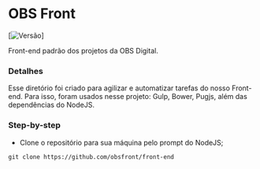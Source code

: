 # OBS Front

[![Versão](http://obsdigital.com.br/git/svg/versao.svg)]

Front-end padrão dos projetos da OBS Digital.

### Detalhes
Esse diretório foi criado para agilizar e automatizar tarefas do nosso Front-end. Para isso, foram usados nesse projeto: Gulp, Bower, Pugjs, além das dependências do NodeJS.

### Step-by-step
- Clone o repositório para sua máquina pelo prompt do NodeJS;
```
git clone https://github.com/obsfront/front-end
```
